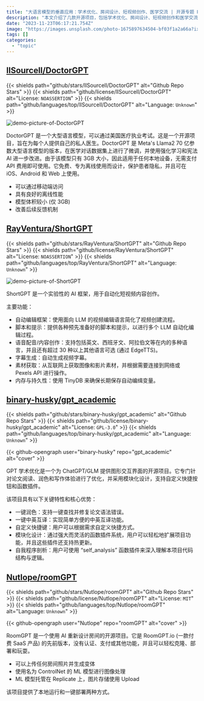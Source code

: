 ```yaml
---
title: "大语言模型的垂直应用：学术优化、房间设计、短视频创作、医学交流 | 开源专题 No.29"
description: "本文介绍了几款开源项目，包括学术优化、房间设计、短视频创作和医学交流等领域。这些项目通过图形交互界面、AI技术和大型语言模型等特点，为用户提供了便捷、创新的解决方案。无论是提升学术写作质量，重新设计房间，还是实现自动化的短视频创作，甚至获取个人私人医学建议，这些开源项目都能帮助用户提高效率、获得更好的体验和创意。"
date: "2023-11-23T06:17:21.754Z"
image: "https://images.unsplash.com/photo-1675897634504-bf03f1a2a66a?ixid=M3w0NjYxMjd8MHwxfGFsbHx8fHx8fHx8fDE2OTI1NDkzOTB8&ixlib=rb-4.0.3"
tags: []
categories:
  - "topic"
---
```


## [llSourcell/DoctorGPT](https://github.com/llSourcell/DoctorGPT)

{{< shields path="github/stars/llSourcell/DoctorGPT" alt="Github Repo Stars" >}} {{< shields path="github/license/llSourcell/DoctorGPT" alt="License: `NOASSERTION`" >}} {{< shields path="github/languages/top/llSourcell/DoctorGPT" alt="Language: `Unknown`" >}}

![demo-picture-of-DoctorGPT](https://static.osguider.com/history/2023/9a83ebea055fe28bca301ee19e465ebd.webp)

DoctorGPT 是一个大型语言模型，可以通过美国医疗执业考试。这是一个开源项目，旨在为每个人提供自己的私人医生。DoctorGPT 是 Meta's Llama2 70 亿参数大型语言模型的版本，在医学对话数据集上进行了微调，并使用强化学习和宪法 AI 进一步改进。由于该模型只有 3GB 大小，因此适用于任何本地设备，无需支付 API 费用即可使用。它免费、专为离线使用而设计，保护患者隐私，并且可在 iOS、Android 和 Web 上使用。

- 可以通过移动端访问
- 具有良好的离线性能
- 模型体积较小 (仅 3GB)
- 改善后续反馈机制

## [RayVentura/ShortGPT](https://github.com/RayVentura/ShortGPT)

{{< shields path="github/stars/RayVentura/ShortGPT" alt="Github Repo Stars" >}} {{< shields path="github/license/RayVentura/ShortGPT" alt="License: `NOASSERTION`" >}} {{< shields path="github/languages/top/RayVentura/ShortGPT" alt="Language: `Unknown`" >}}

![demo-picture-of-ShortGPT](https://static.osguider.com/history/2023/01f92673a9d1d9225fa80fc3d25cdf91.webp)

ShortGPT 是一个实验性的 AI 框架，用于自动化短视频内容创作。

主要功能：

- 自动编辑框架：使用面向 LLM 的视频编辑语言简化了视频创建流程。
- 脚本和提示：提供各种预先准备好的脚本和提示，以进行多个 LLM 自动化编辑过程。
- 语音配音/内容创作：支持包括英文、西班牙文、阿拉伯文等在内的多种语言，并且还有超过 30 种以上其他语言可选 (通过 EdgeTTS)。
- 字幕生成：自动生成视频字幕。
- 素材获取：从互联网上获取图像和影片素材，并根据需要连接到网络或 Pexels API 进行操作。
- 内存与持久性：使用 TinyDB 来确保长期保存自动编缉变量。

## [binary-husky/gpt_academic](https://github.com/binary-husky/gpt_academic)

{{< shields path="github/stars/binary-husky/gpt_academic" alt="Github Repo Stars" >}} {{< shields path="github/license/binary-husky/gpt_academic" alt="License: `GPL-3.0`" >}} {{< shields path="github/languages/top/binary-husky/gpt_academic" alt="Language: `Unknown`" >}}

{{< github-opengraph user="binary-husky" repo="gpt_academic" alt="cover" >}}

GPT 学术优化是一个为 ChatGPT/GLM 提供图形交互界面的开源项目。它专门针对论文阅读、润色和写作体验进行了优化，并采用模块化设计，支持自定义快捷按钮和函数插件。

该项目具有以下关键特性和核心优势：

- 一键润色：支持一键查找并修复论文语法错误。
- 一键中英互译：实现简单方便的中英互译功能。
- 自定义快捷键：用户可以根据需求自定义快捷方式。
- 模块化设计：通过强大而灵活的函数插件系统，用户可以轻松地扩展项目功能，并且这些插件还支持热更新。
- 自我程序剖析：用户可使用 “self_analysis” 函数插件来深入理解本项目代码结构与逻辑。

## [Nutlope/roomGPT](https://github.com/Nutlope/roomGPT)

{{< shields path="github/stars/Nutlope/roomGPT" alt="Github Repo Stars" >}} {{< shields path="github/license/Nutlope/roomGPT" alt="License: `MIT`" >}} {{< shields path="github/languages/top/Nutlope/roomGPT" alt="Language: `Unknown`" >}}

{{< github-opengraph user="Nutlope" repo="roomGPT" alt="cover" >}}

RoomGPT 是一个使用 AI 重新设计房间的开源项目。它是 RoomGPT.io (一款付费 SaaS 产品) 的先前版本，没有认证、支付或其他功能，并且可以轻松克隆、部署和玩耍。

- 可以上传任何房间照片并生成变体
- 使用名为 ControlNet 的 ML 模型进行图像处理
- ML 模型托管在 Replicate 上，图片存储使用 Upload

该项目提供了本地运行和一键部署两种方式。

